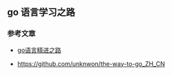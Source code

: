 ## **go 语言学习之路**








### **参考文章**

- [go语言精进之路](https://golang.coding3min.com/)

- https://github.com/unknwon/the-way-to-go_ZH_CN
